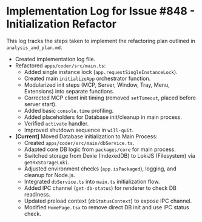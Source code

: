# Implementation Log for Issue #848 - Initialization Refactor

This log tracks the steps taken to implement the refactoring plan outlined in `analysis_and_plan.md`.

*   Created implementation log file.
*   Refactored `apps/coder/src/main.ts`:
    *   Added single instance lock (`app.requestSingleInstanceLock`).
    *   Created main `initializeApp` orchestrator function.
    *   Modularized init steps (MCP, Server, Window, Tray, Menu, Extensions) into separate functions.
    *   Corrected MCP client init timing (removed `setTimeout`, placed before server start).
    *   Added basic `console.time` profiling.
    *   Added placeholders for Database init/cleanup in main process.
    *   Verified `activate` handler.
    *   Improved shutdown sequence in `will-quit`.
*   **[Current]** Moved Database initialization to Main Process:
    *   Created `apps/coder/src/main/dbService.ts`.
    *   Adapted core DB logic from `packages/core` for main process.
    *   Switched storage from Dexie (IndexedDB) to LokiJS (Filesystem) via `getRxStorageLoki`.
    *   Adjusted environment checks (`app.isPackaged`), logging, and cleanup for Node.js.
    *   Integrated `dbService.ts` into `main.ts` initialization flow.
    *   Added IPC channel (`get-db-status`) for renderer to check DB readiness.
    *   Updated preload context (`dbStatusContext`) to expose IPC channel.
    *   Modified `HomePage.tsx` to remove direct DB init and use IPC status check.
